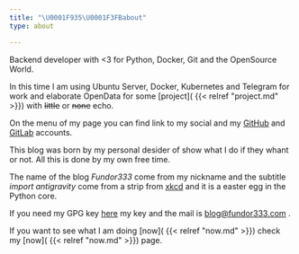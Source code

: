 ```yaml
---
title: "\U0001F935\U0001F3FBabout"
type: about

---
```

Backend developer with <3 for Python, Docker, Git and the OpenSource World.

In this time I am using Ubuntu Server, Docker, Kubernetes and Telegram for work and elaborate OpenData for some [project]( {{< relref "project.md" >}}) with ~~little~~ or ~~none~~ echo.

On the menu of my page you can find link to my social and my [GitHub](https://github.com/fundor333) and [GitLab](https://gitlab.com/fundor333) accounts.

This blog was born by my personal desider of show what I do if they whant or not. All this is done by my own free time.

The name of the blog *Fundor333* come from my nickname and the subtitle *import antigravity* come from a strip from [xkcd](http://xkcd.com/353/) and it is a easter egg in the Python core.

If you need my GPG key [here](https://keybase.io/fundor333/key.asc) my key and the mail is blog@fundor333.com .

If you want to see what I am doing [now]( {{< relref "now.md" >}}) check my [now]( {{< relref "now.md" >}}) page.
